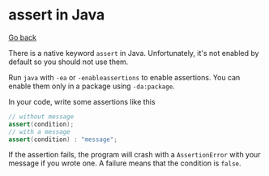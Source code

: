 # assert in Java

[Go back](../index.md#tests-with-junit)

There is a native keyword `assert` in Java. Unfortunately, it's not enabled by default so you should not use them.

Run `java` with `-ea` or `-enableassertions`
to enable assertions. You can enable them only in a package using `-da:package`.

In your code, write some assertions like this

```java
// without message
assert(condition);
// with a message
assert(condition) : "message";
```

If the assertion fails, the program will crash with a `AssertionError` with your message if you wrote one. A failure means that the condition is `false`.
